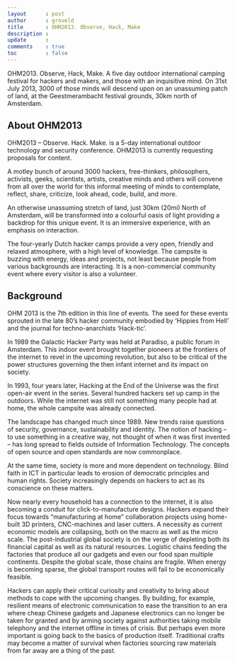 ```yaml
---
layout      : post
author      : groveld
title       : OHM2013. Observe, Hack, Make
description :
update      :
comments    : true
toc         : false
---
```


OHM2013. Observe, Hack, Make. A five day outdoor international camping festival for hackers and makers, and those with an inquisitive mind. On 31st July 2013, 3000 of those minds will descend upon on an unassuming patch of land, at the Geestmerambacht festival grounds, 30km north of Amsterdam.

## About OHM2013

OHM2013 – Observe. Hack. Make. is a 5-day international outdoor technology and security conference. OHM2013 is currently requesting proposals for content.

A motley bunch of around 3000 hackers, free-thinkers, philosophers, activists, geeks, scientists, artists, creative minds and others will convene from all over the world for this informal meeting of minds to contemplate, reflect, share, criticize, look ahead, code, build, and more.

An otherwise unassuming stretch of land, just 30km (20mi) North of Amsterdam, will be transformed into a colourful oasis of light providing a backdrop for this unique event. It is an immersive experience, with an emphasis on interaction.

The four-yearly Dutch hacker camps provide a very open, friendly and relaxed atmosphere, with a high level of knowledge. The campsite is buzzing with energy, ideas and projects, not least because people from various backgrounds are interacting. It is a non-commercial community event where every visitor is also a volunteer.

## Background

OHM 2013 is the 7th edition in this line of events. The seed for these events sprouted in the late 80’s hacker community embodied by ‘Hippies from Hell’ and the journal for techno-anarchists ‘Hack-tic’.

In 1989 the Galactic Hacker Party was held at Paradiso, a public forum in Amsterdam. This indoor event brought together pioneers at the frontiers of the internet to revel in the upcoming revolution, but also to be critical of the power structures governing the then infant internet and its impact on society.

In 1993, four years later, Hacking at the End of the Universe was the first open-air event in the series. Several hundred hackers set up camp in the outdoors. While the internet was still not something many people had at home, the whole campsite was already connected.

The landscape has changed much since 1989. New trends raise questions of security, governance, sustainability and identity. The notion of hacking – to use something in a creative way, not thought of when it was first invented – has long spread to fields outside of Information Technology. The concepts of open source and open standards are now commonplace.

At the same time, society is more and more dependent on technology. Blind faith in ICT in particular leads to erosion of democratic principles and human rights. Society increasingly depends on hackers to act as its conscience on these matters.

Now nearly every household has a connection to the internet, it is also becoming a conduit for click-to-manufacture designs. Hackers expand their focus towards “manufacturing at home” collaboration projects using home-built 3D printers, CNC-machines and laser cutters. A necessity as current economic models are collapsing, both on the macro as well as the micro scale. The post-industrial global society is on the verge of depleting both its financial capital as well as its natural resources. Logistic chains feeding the factories that produce all our gadgets and even our food span multiple continents. Despite the global scale, those chains are fragile. When energy is becoming sparse, the global transport routes will fail to be economically feasible.

Hackers can apply their critical curiosity and creativity to bring about methods to cope with the upcoming changes. By building, for example, resilient means of electronic communication to ease the transition to an era where cheap Chinese gadgets and Japanese electronics can no longer be taken for granted and by arming society against authorities taking mobile telephony and the internet offline in times of crisis. But perhaps even more important is going back to the basics of production itself. Traditional crafts may become a matter of survival when factories sourcing raw materials from far away are a thing of the past.
